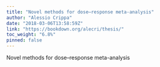```yaml
---
title: "Novel methods for dose–response meta-analysis"
author: "Alessio Crippa"
date: "2018-03-06T13:58:59Z"
link: "https://bookdown.org/alecri/thesis/"
toc_weight: "6.8%"
pinned: false
---
```


Novel methods for dose–response meta-analysis
